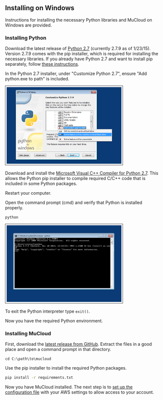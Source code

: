 ## Installing on Windows ##

Instructions for installing the necessary Python libraries and MuCloud on Windows are provided.

### Installing Python ###
Download the latest release of [Python 2.7](https://www.python.org/downloads/) (currently 2.7.9 as of 1/23/15). Version 2.7.9 comes with the pip installer, which is required for installing the necessary libraries. If you already have Python 2.7 and want to install pip separately, follow [these instructions](https://pip.pypa.io/en/latest/installing.html#install-pip).

In the Python 2.7 installer, under "Customize Python 2.7", ensure "Add python.exe to path" is included.

<img src="windows_1.png" height="250" style="border: solid 1px #333333; padding: 4px;" />

Download and install the [Microsoft Visual C++ Compiler for Python 2.7](http://www.microsoft.com/en-in/download/confirmation.aspx?id=44266). This allows the Python pip installer to compile required C/C++ code that is included in some Python packages.

Restart your computer.

Open the command prompt (cmd) and verify that Python is installed properly.

```dos
python
```

<img src="windows_2.png" height="250" style="border: solid 1px #333333; padding: 4px;" />

To exit the Python interpreter type `exit()`.

Now you have the required Python environment.


### Installing MuCloud ###
First, download the [latest release from GitHub](https://github.com/ralph-group/mucloud/releases). Extract the files in a good place and open a command prompt in that directory.

```dos
cd C:\path\to\mucloud
```

Use the pip installer to install the required Python packages.

```bash
pip install -r requirements.txt
```

Now you have MuCloud installed. The next step is to [set up the configuration file](setup_aws.md) with your AWS settings to allow access to your account.
